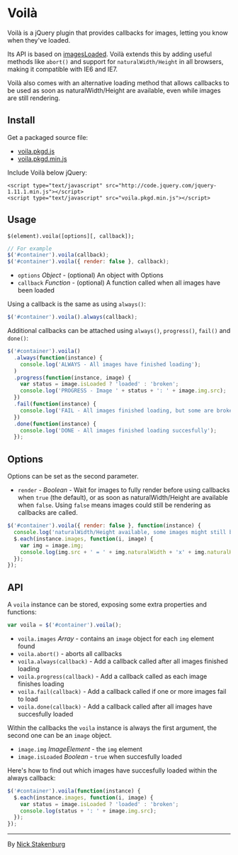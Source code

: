 # Voilà

Voilà is a jQuery plugin that provides callbacks for images, letting you know when they've loaded.

Its API is based on [imagesLoaded](http://imagesloaded.desandro.com). Voilà extends this by adding useful methods like `abort()` and support for `naturalWidth/Height` in all browsers, making it compatible with IE6 and IE7.

Voilà also comes with an alternative loading method that allows callbacks to be used as soon as naturalWidth/Height are available, even while images are still rendering.

## Install

Get a packaged source file:

+ [voila.pkgd.js](http://github.com/staaky/voila/voila.pkgd.js)
+ [voila.pkgd.min.js](http://github.com/staaky/voila/voila.pkgd.min.js)

Include Voilà below jQuery:

```
<script type="text/javascript" src="http://code.jquery.com/jquery-1.11.1.min.js"></script>
<script type="text/javascript" src="voila.pkgd.min.js"></script>
```

## Usage

```
$(element).voila([options][, callback]);
```

```js
// For example
$('#container').voila(callback);
$('#container').voila({ render: false }, callback);
```

+ `options` _Object_ - (optional) An object with Options
+ `callback` _Function_ - (optional) A function called when all images have been loaded

Using a callback is the same as using `always()`:

```js
$('#container').voila().always(callback);
```

Additional callbacks can be attached using `always()`, `progress()`, `fail()` and `done()`:

```js
$('#container').voila()
  .always(function(instance) {
    console.log('ALWAYS - All images have finished loading');
  )
  .progress(function(instance, image) {
    var status = image.isLoaded ? 'loaded' : 'broken';
    console.log('PROGRESS - Image ' + status + ': ' + image.img.src);
  })
  .fail(function(instance) {
    console.log('FAIL - All images finished loading, but some are broken');
  })
  .done(function(instance) {
    console.log('DONE - All images finished loading succesfully');
  });
```

## Options

Options can be set as the second parameter.

+ `render` - _Boolean_ - Wait for images to fully render before using callbacks when `true` (the default), or as soon as naturalWidth/Height are available when `false`. Using `false` means images could still be rendering as callbacks are called.

```js
$('#container').voila({ render: false }, function(instance) {
  console.log('naturalWidth/Height available, some images might still be rendering');
  $.each(instance.images, function(i, image) {
    var img = image.img;
    console.log(img.src + ' = ' + img.naturalWidth + 'x' + img.naturalHeight);
  });
});
```

## API

A `voila` instance can be stored, exposing some extra properties and functions:

```js
var voila = $('#container').voila();
```

+ `voila.images` _Array_ - contains an `image` object for each `img` element found
+ `voila.abort()` - aborts all callbacks
+ `voila.always(callback)` - Add a callback called after all images finished loading
+ `voila.progress(callback)` - Add a callback called as each image finishes loading
+ `voila.fail(callback)` - Add a callback called if one or more images fail to load
+ `voila.done(callback)` - Add a callback called after all images have succesfully loaded

Within the callbacks the `voila` instance is always the first argument, the second one can be an `image` object.

+ `image.img` _ImageElement_ - the `img` element
+ `image.isLoaded` _Boolean_ - `true` when succesfully loaded

Here's how to find out which images have succesfully loaded within the always callback:

```js
$('#container').voila(function(instance) {
  $.each(instance.images, function(i, image) {
    var status = image.isLoaded ? 'loaded' : 'broken';
    console.log(status + ': ' + image.img.src);
  });
});
```

* * *

By [Nick Stakenburg](http://www.nickstakenburg.com)
